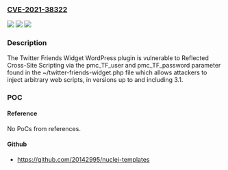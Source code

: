 ### [CVE-2021-38322](https://cve.mitre.org/cgi-bin/cvename.cgi?name=CVE-2021-38322)
![](https://img.shields.io/static/v1?label=Product&message=Twitter%20Friends%20Widget%20&color=blue)
![](https://img.shields.io/static/v1?label=Version&message=3.1%3C%3D%203.1%20&color=brighgreen)
![](https://img.shields.io/static/v1?label=Vulnerability&message=CWE-79%20Cross-site%20Scripting%20(XSS)&color=brighgreen)

### Description

The Twitter Friends Widget WordPress plugin is vulnerable to Reflected Cross-Site Scripting via the pmc_TF_user and pmc_TF_password parameter found in the ~/twitter-friends-widget.php file which allows attackers to inject arbitrary web scripts, in versions up to and including 3.1.

### POC

#### Reference
No PoCs from references.

#### Github
- https://github.com/20142995/nuclei-templates

